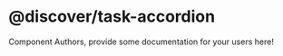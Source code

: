 @discover/task-accordion
===============================================


Component Authors, provide some documentation for your users here!